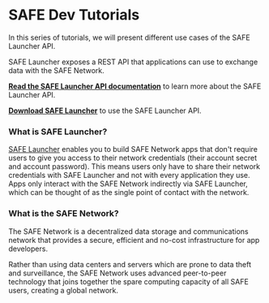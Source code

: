 # SAFE Dev Tutorials

In this series of tutorials, we will present different use cases of the SAFE Launcher API.

SAFE Launcher exposes a REST API that applications can use to exchange data with the SAFE Network.

**[Read the SAFE Launcher API documentation](https://maidsafe.readme.io/docs/introduction)** to learn more about the SAFE Launcher API.

**[Download SAFE Launcher](https://maidsafe.net/alpha.html)** to use the SAFE Launcher API.

### What is SAFE Launcher?

[SAFE Launcher](https://maidsafe.readme.io/docs/launcher) enables you to build SAFE Network apps that don't require users to give you access to their network credentials (their account secret and account password). This means users only have to share their network credentials with SAFE Launcher and not with every application they use. Apps only interact with the SAFE Network indirectly via SAFE Launcher, which can be thought of as the single point of contact with the network.

### What is the SAFE Network?

The SAFE Network is a decentralized data storage and communications network that provides a secure, efficient and no-cost infrastructure for app developers.

Rather than using data centers and servers which are prone to data theft and surveillance, the SAFE Network uses advanced peer-to-peer technology that joins together the spare computing capacity of all SAFE users, creating a global network.
